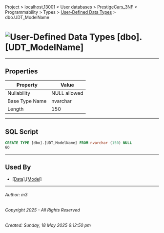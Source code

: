 #### 

[Project](../../../../../../index.md) > [localhost,13001](../../../../../index.md) > [User databases](../../../../index.md) > [PrestigeCars_3NF](../../../index.md) > Programmability > Types > [User-Defined Data Types](User-Defined_Data_Types.md) > dbo.UDT_ModelName

# ![User-Defined Data Types](../../../../../../Images/UserDefinedDataType32.png) [dbo].[UDT_ModelName]

---

## <a name="#properties"></a>Properties

| Property | Value |
|---|---|
| Nullability | NULL allowed |
| Base Type Name | nvarchar |
| Length | 150 |


---

## <a name="#sqlscript"></a>SQL Script

```sql
CREATE TYPE [dbo].[UDT_ModelName] FROM nvarchar (150) NULL
GO

```


---

## <a name="#usedby"></a>Used By

* [[Data].[Model]](../../../Tables/Data_Model.md)


---

###### Author:  m3

###### Copyright 2025 - All Rights Reserved

###### Created: Sunday, 18 May 2025 6:12:50 pm

